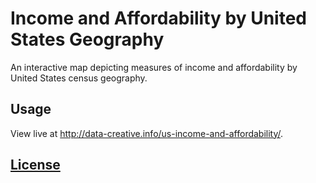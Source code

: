 # Income and Affordability by United States Geography

An interactive map depicting measures of income and affordability by United States census geography.

## Usage

View live at http://data-creative.info/us-income-and-affordability/.

## [License](/LICENSE)
